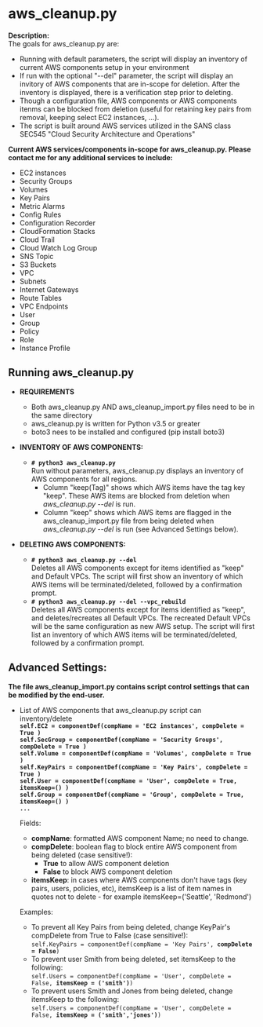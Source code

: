 # aws_cleanup.py
**Description:**  
  The goals for aws_cleanup.py are:
  - Running with default parameters, the script will display an inventory of current AWS components setup in your environment
  - If run with the optional "--del" parameter, the script will display an invitory of AWS components that are in-scope for deletion. After the inventory is displayed, there is a verification step prior to deleting.
  - Though a configuration file, AWS components or AWS components itenms can be blocked from deletion (useful for retaining key pairs from removal, keeping select EC2 instances, ...). 
  - The script is built around AWS services utilized in the SANS class SEC545 "Cloud Security Architecture and Operations"


**Current AWS services/components in-scope for aws_cleanup.py. Please contact me for any additional services to include:**
- EC2 instances 
- Security Groups 
- Volumes 
- Key Pairs 
- Metric Alarms
- Config Rules 
- Configuration Recorder 
- CloudFormation Stacks
- Cloud Trail 
- Cloud Watch Log Group 
- SNS Topic
- S3 Buckets 
- VPC 
- Subnets 
- Internet Gateways 
- Route Tables 
- VPC Endpoints 
- User 
- Group 
- Policy 
- Role
- Instance Profile

## Running aws_cleanup.py
- **REQUIREMENTS**  
  - Both aws_cleanup.py AND aws_cleanup_import.py files need to be in the same directory
  - aws_cleanup.py is written for Python v3.5 or greater
  - boto3 nees to be installed and configured (pip install boto3)


- **INVENTORY OF AWS COMPONENTS:**
  - **``# python3 aws_cleanup.py``**  
    Run without parameters, aws_cleanup.py displays an inventory of AWS components for all regions. 
    - Column "keep(Tag)" shows which AWS items have the tag key "keep". These AWS items are blocked from deletion when *aws_cleanup.py --del* is run.
    - Column "keep" shows which AWS items are flagged in the aws_cleanup_import.py file from being deleted when *aws_cleanup.py --del* is run (see Advanced Settings below). 

  
- **DELETING AWS COMPONENTS:**
  - **``# python3 aws_cleanup.py --del``**  
    Deletes all AWS components except for items identified as "keep" and Default VPCs. The script will first show an inventory of which AWS items will be terminated/deleted, followed by a confirmation prompt.
  - **``# python3 aws_cleanup.py --del --vpc_rebuild``**   
    Deletes all AWS components except for items identified as "keep", and deletes/recreates all Default VPCs. The recreated Default VPCs will be the same configuration as new AWS setup. The script will first list an inventory of which AWS items will be terminated/deleted, followed by a confirmation prompt.
  


## Advanced Settings:
**The file aws_cleanup_import.py contains script control settings that can be modified by the end-user.**
    
- List of AWS components that aws_cleanup.py script can inventory/delete  
  **``self.EC2 = componentDef(compName = 'EC2 instances', compDelete = True )``**  
  **``self.SecGroup = componentDef(compName = 'Security Groups', compDelete = True )``**  
  **``self.Volume = componentDef(compName = 'Volumes', compDelete = True )``**  
  **``self.KeyPairs = componentDef(compName = 'Key Pairs', compDelete = True )``**  
  **``self.User = componentDef(compName = 'User', compDelete = True, itemsKeep=() )``**  
  **``self.Group = componentDef(compName = 'Group', compDelete = True, itemsKeep=() )``**  
  **``...``**
  
  
  Fields:  
  - **compName**: formatted AWS component Name; no need to change.
  - **compDelete**: boolean flag to block entire AWS component from being deleted (case sensitive!): 
    - **True** to allow AWS component deletion
    - **False** to block AWS component deletion
  - **itemsKeep**: in cases where AWS components don't have tags (key pairs, users, policies, etc), itemsKeep is a list of item names in quotes not to delete - for example itemsKeep=('Seattle', 'Redmond')
  
  Examples: 
  - To prevent all Key Pairs from being deleted, change KeyPair's compDelete from True to False (case sensitive!):  
    ``self.KeyPairs = componentDef(compName = 'Key Pairs', ``**``compDelete = False``**``)``
  - To prevent user Smith from being deleted, set itemsKeep to the following:  
    ``self.Users = componentDef(compName = 'User', compDelete = False, ``**``itemsKeep = ('smith')``**``)``
  - To prevent users Smith and Jones from being deleted, change itemsKeep to the following:  
    ``self.Users = componentDef(compName = 'User', compDelete = False, ``**``itemsKeep = ('smith','jones')``**``)``

